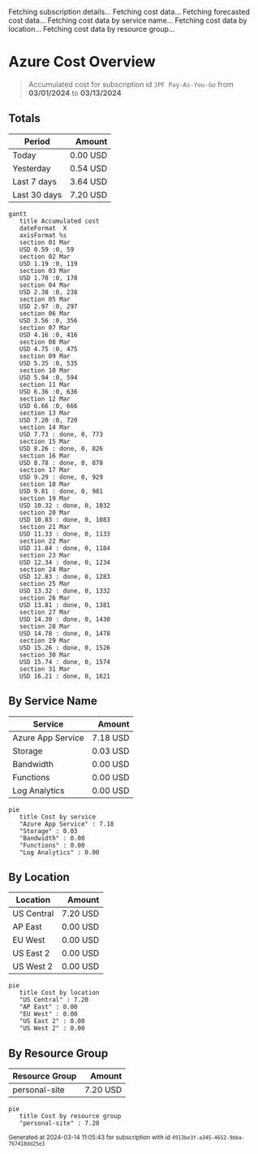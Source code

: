Fetching subscription details...
Fetching cost data...
Fetching forecasted cost data...
Fetching cost data by service name...
Fetching cost data by location...
Fetching cost data by resource group...
# Azure Cost Overview

> Accumulated cost for subscription id `JPF Pay-As-You-Go` from **03/01/2024** to **03/13/2024**

## Totals

|Period|Amount|
|---|---:|
|Today|0.00 USD|
|Yesterday|0.54 USD|
|Last 7 days|3.64 USD|
|Last 30 days|7.20 USD|

```mermaid
gantt
   title Accumulated cost
   dateFormat  X
   axisFormat %s
   section 01 Mar
   USD 0.59 :0, 59
   section 02 Mar
   USD 1.19 :0, 119
   section 03 Mar
   USD 1.78 :0, 178
   section 04 Mar
   USD 2.38 :0, 238
   section 05 Mar
   USD 2.97 :0, 297
   section 06 Mar
   USD 3.56 :0, 356
   section 07 Mar
   USD 4.16 :0, 416
   section 08 Mar
   USD 4.75 :0, 475
   section 09 Mar
   USD 5.35 :0, 535
   section 10 Mar
   USD 5.94 :0, 594
   section 11 Mar
   USD 6.36 :0, 636
   section 12 Mar
   USD 6.66 :0, 666
   section 13 Mar
   USD 7.20 :0, 720
   section 14 Mar
   USD 7.73 : done, 0, 773
   section 15 Mar
   USD 8.26 : done, 0, 826
   section 16 Mar
   USD 8.78 : done, 0, 878
   section 17 Mar
   USD 9.29 : done, 0, 929
   section 18 Mar
   USD 9.81 : done, 0, 981
   section 19 Mar
   USD 10.32 : done, 0, 1032
   section 20 Mar
   USD 10.83 : done, 0, 1083
   section 21 Mar
   USD 11.33 : done, 0, 1133
   section 22 Mar
   USD 11.84 : done, 0, 1184
   section 23 Mar
   USD 12.34 : done, 0, 1234
   section 24 Mar
   USD 12.83 : done, 0, 1283
   section 25 Mar
   USD 13.32 : done, 0, 1332
   section 26 Mar
   USD 13.81 : done, 0, 1381
   section 27 Mar
   USD 14.30 : done, 0, 1430
   section 28 Mar
   USD 14.78 : done, 0, 1478
   section 29 Mar
   USD 15.26 : done, 0, 1526
   section 30 Mar
   USD 15.74 : done, 0, 1574
   section 31 Mar
   USD 16.21 : done, 0, 1621
```

## By Service Name

|Service|Amount|
|---|---:|
|Azure App Service|7.18 USD|
|Storage|0.03 USD|
|Bandwidth|0.00 USD|
|Functions|0.00 USD|
|Log Analytics|0.00 USD|

```mermaid
pie
   title Cost by service
   "Azure App Service" : 7.18
   "Storage" : 0.03
   "Bandwidth" : 0.00
   "Functions" : 0.00
   "Log Analytics" : 0.00
```

## By Location

|Location|Amount|
|---|---:|
|US Central|7.20 USD|
|AP East|0.00 USD|
|EU West|0.00 USD|
|US East 2|0.00 USD|
|US West 2|0.00 USD|

```mermaid
pie
   title Cost by location
   "US Central" : 7.20
   "AP East" : 0.00
   "EU West" : 0.00
   "US East 2" : 0.00
   "US West 2" : 0.00
```

## By Resource Group

|Resource Group|Amount|
|---|---:|
|personal-site|7.20 USD|

```mermaid
pie
   title Cost by resource group
   "personal-site" : 7.20
```

<sup>Generated at 2024-03-14 11:05:43 for subscription with id `4913be3f-a345-4652-9bba-767418dd25e3`</sup>
